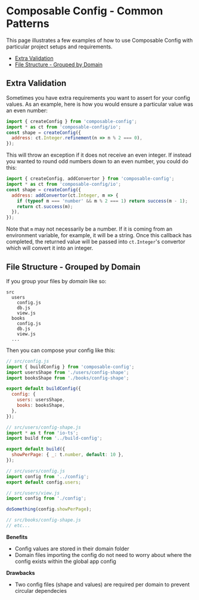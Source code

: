 # Composable Config - Common Patterns

This page illustrates a few examples of how to use Composable Config with particular project setups and requirements.

- [Extra Validation](#Extra-Validation)
- [File Structure - Grouped by Domain](#File-Structure---Grouped-by-Domain)

## Extra Validation

Sometimes you have extra requirements you want to assert for your config values. As an example, here is how you would ensure a particular value was an even number:

```js
import { createConfig } from 'composable-config';
import * as ct from 'composable-config/io';
const shape = createConfig({
  address: ct.Integer.refinement(n => n % 2 === 0),
});
```

This will throw an exception if it does not receive an even integer. If instead you wanted to round odd numbers down to an even number, you could do this:

```js
import { createConfig, addConvertor } from 'composable-config';
import * as ct from 'composable-config/io';
const shape = createConfig({
  address: addConvertor(ct.Integer, m => {
    if (typeof m === 'number' && m % 2 === 1) return success(m - 1);
    return ct.success(m);
  }),
});
```

Note that `m` may not necessarily be a number. If it is coming from an environment variable, for example, it will be a string. Once this callback has completed, the returned value will be passed into `ct.Integer`'s convertor which will convert it into an integer.

## File Structure - Grouped by Domain

If you group your files by _domain_ like so:

```
src
  users
    config.js
    db.js
    view.js
  books
    config.js
    db.js
    view.js
  ...
```

Then you can compose your config like this:

```js
// src/config.js
import { buildConfig } from 'composable-config';
import usersShape from './users/config-shape';
import booksShape from './books/config-shape';

export default buildConfig({
  config: {
    users: usersShape,
    books: booksShape,
  },
});
```

```js
// src/users/config-shape.js
import * as t from 'io-ts';
import build from '../build-config';

export default build({
  showPerPage: { _: t.number, default: 10 },
});
```

```js
// src/users/config.js
import config from '../config';
export default config.users;
```

```js
// src/users/view.js
import config from './config';

doSomething(config.showPerPage);
```

```js
// src/books/config-shape.js
// etc...
```

**Benefits**

- Config values are stored in their domain folder
- Domain files importing the config do not need to worry about where the config exists within the global app config

**Drawbacks**

- Two config files (shape and values) are required per domain to prevent circular dependecies
